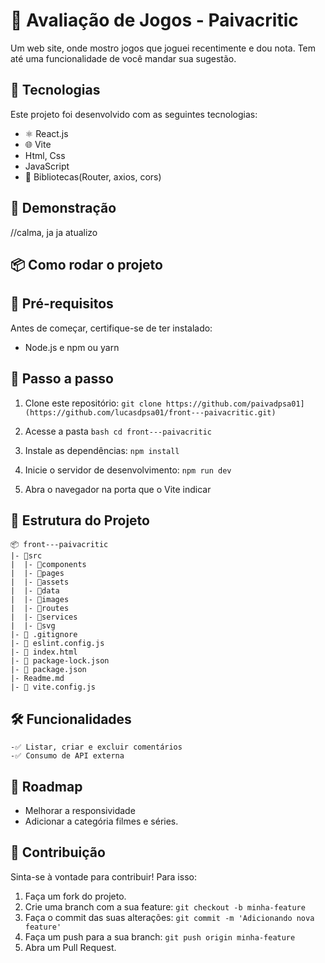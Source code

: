 # 📌 Avaliação de Jogos - Paivacritic

Um web site, onde mostro jogos que joguei recentimente e dou nota. Tem até uma funcionalidade de você mandar sua sugestão.

## 🚀 Tecnologias
Este projeto foi desenvolvido com as seguintes tecnologias:
- ⚛️ React.js
- 🌐 Vite
- Html, Css
- JavaScript
- 🔗 Bibliotecas(Router, axios, cors)

## 📸 Demonstração
//calma, ja ja atualizo

## 📦 Como rodar o projeto

## 🔧 Pré-requisitos
Antes de começar, certifique-se de ter instalado:
- Node.js e npm ou yarn

## 🔨 Passo a passo
1) Clone este repositório:
```git clone https://github.com/paivadpsa01](https://github.com/lucasdpsa01/front---paivacritic.git) ```

2) Acesse a pasta
```bash cd front---paivacritic```

3) Instale as dependências:
```npm install```

5) Inicie o servidor de desenvolvimento:
```npm run dev```

6) Abra o navegador na porta que o Vite indicar

## 📁 Estrutura do Projeto

```
📦 front---paivacritic
|- 📂src
|  |- 📂components
|  |- 📂pages
|  |- 📂assets
|  |- 📂data
|  |- 📂images
|  |- 📂routes
|  |- 📂services
|  |- 📂svg
|- 📜 .gitignore
|- 📜 eslint.config.js
|- 📜 index.html
|- 📜 package-lock.json
|- 📜 package.json
|- Readme.md
|- 📜 vite.config.js
```

## 🛠 Funcionalidades
    -✅ Listar, criar e excluir comentários
    -✅ Consumo de API externa

## 📌 Roadmap
  - Melhorar a responsividade
  - Adicionar a categória filmes e séries.

## 🤝 Contribuição

Sinta-se à vontade para contribuir! Para isso:
1. Faça um fork do projeto.
2. Crie uma branch com a sua feature: ```git checkout -b minha-feature```
3. Faça o commit das suas alterações: ``` git commit -m 'Adicionando nova feature' ```
4. Faça um push para a sua branch: ``` git push origin minha-feature ```
5. Abra um Pull Request.
